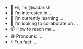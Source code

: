 - 👋 Hi, I’m @sadarish
- 👀 I’m interested in ...
- 🌱 I’m currently learning ...
- 💞️ I’m looking to collaborate on ...
- 📫 How to reach me ...
- 😄 Pronouns: ...
- ⚡ Fun fact: ...

<!---
sadarish/sadarish is a ✨ special ✨ repository because its `README.md` (this file) appears on your GitHub profile.
You can click the Preview link to take a look at your changes.
--->
